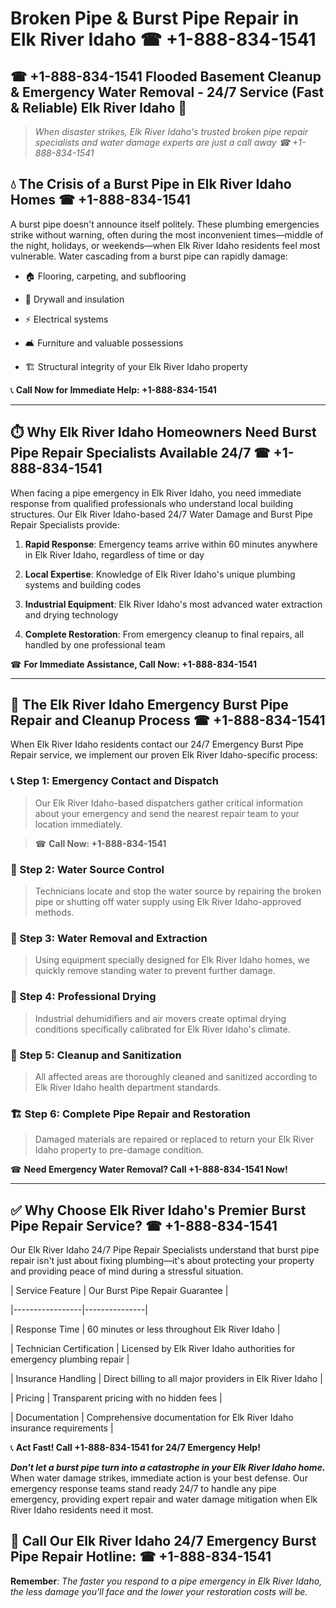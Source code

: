 # Broken Pipe & Burst Pipe Repair in Elk River Idaho ☎ +1-888-834-1541  
## ☎ +1-888-834-1541 Flooded Basement Cleanup & Emergency Water Removal - 24/7 Service (Fast & Reliable) Elk River Idaho 🚨  

> *When disaster strikes, Elk River Idaho's trusted broken pipe repair specialists and water damage experts are just a call away ☎ +1-888-834-1541*  

## 💧 The Crisis of a Burst Pipe in Elk River Idaho Homes ☎ +1-888-834-1541  

A burst pipe doesn't announce itself politely. These plumbing emergencies strike without warning, often during the most inconvenient times—middle of the night, holidays, or weekends—when Elk River Idaho residents feel most vulnerable. Water cascading from a burst pipe can rapidly damage:  

* 🏠 Flooring, carpeting, and subflooring  
* 🧱 Drywall and insulation  
* ⚡ Electrical systems  
* 🛋️ Furniture and valuable possessions  
* 🏗️ Structural integrity of your Elk River Idaho property  

📞 **Call Now for Immediate Help: +1-888-834-1541**  

---  

## ⏱️ Why Elk River Idaho Homeowners Need Burst Pipe Repair Specialists Available 24/7 ☎ +1-888-834-1541  

When facing a pipe emergency in Elk River Idaho, you need immediate response from qualified professionals who understand local building structures. Our Elk River Idaho-based 24/7 Water Damage and Burst Pipe Repair Specialists provide:  

1. **Rapid Response**: Emergency teams arrive within 60 minutes anywhere in Elk River Idaho, regardless of time or day  
2. **Local Expertise**: Knowledge of Elk River Idaho's unique plumbing systems and building codes  
3. **Industrial Equipment**: Elk River Idaho's most advanced water extraction and drying technology  
4. **Complete Restoration**: From emergency cleanup to final repairs, all handled by one professional team  

☎ **For Immediate Assistance, Call Now: +1-888-834-1541**  

---  

## 🔧 The Elk River Idaho Emergency Burst Pipe Repair and Cleanup Process ☎ +1-888-834-1541  

When Elk River Idaho residents contact our 24/7 Emergency Burst Pipe Repair service, we implement our proven Elk River Idaho-specific process:  

### 📞 Step 1: Emergency Contact and Dispatch  
> Our Elk River Idaho-based dispatchers gather critical information about your emergency and send the nearest repair team to your location immediately.  
> ☎ **Call Now: +1-888-834-1541**  

### 🚿 Step 2: Water Source Control  
> Technicians locate and stop the water source by repairing the broken pipe or shutting off water supply using Elk River Idaho-approved methods.  

### 🌊 Step 3: Water Removal and Extraction  
> Using equipment specially designed for Elk River Idaho homes, we quickly remove standing water to prevent further damage.  

### 💨 Step 4: Professional Drying  
> Industrial dehumidifiers and air movers create optimal drying conditions specifically calibrated for Elk River Idaho's climate.  

### 🧼 Step 5: Cleanup and Sanitization  
> All affected areas are thoroughly cleaned and sanitized according to Elk River Idaho health department standards.  

### 🏗️ Step 6: Complete Pipe Repair and Restoration  
> Damaged materials are repaired or replaced to return your Elk River Idaho property to pre-damage condition.  

☎ **Need Emergency Water Removal? Call +1-888-834-1541 Now!**  

---  

## ✅ Why Choose Elk River Idaho's Premier Burst Pipe Repair Service? ☎ +1-888-834-1541  

Our Elk River Idaho 24/7 Pipe Repair Specialists understand that burst pipe repair isn't just about fixing plumbing—it's about protecting your property and providing peace of mind during a stressful situation.  

| Service Feature | Our Burst Pipe Repair Guarantee |  
|-----------------|---------------|  
| Response Time | 60 minutes or less throughout Elk River Idaho |  
| Technician Certification | Licensed by Elk River Idaho authorities for emergency plumbing repair |  
| Insurance Handling | Direct billing to all major providers in Elk River Idaho |  
| Pricing | Transparent pricing with no hidden fees |  
| Documentation | Comprehensive documentation for Elk River Idaho insurance requirements |  

📞 **Act Fast! Call +1-888-834-1541 for 24/7 Emergency Help!**  

***Don't let a burst pipe turn into a catastrophe in your Elk River Idaho home.*** When water damage strikes, immediate action is your best defense. Our emergency response teams stand ready 24/7 to handle any pipe emergency, providing expert repair and water damage mitigation when Elk River Idaho residents need it most.  

## 📱 Call Our Elk River Idaho 24/7 Emergency Burst Pipe Repair Hotline: ☎ +1-888-834-1541  

**Remember**: *The faster you respond to a pipe emergency in Elk River Idaho, the less damage you'll face and the lower your restoration costs will be.*